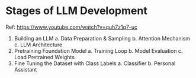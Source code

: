 # Stages of LLM Development
Ref: https://www.youtube.com/watch?v=quh7z1q7-uc


1. Building an LLM
   a. Data Preparation & Sampling
   b. Attention Mechanism
   c. LLM Architecture
2. Pretraining Foundation Model
   a. Training Loop
   b. Model Evaluation
   c. Load Pretrained Weights
3. Fine Tuning the Dataset with Class Labels
   a. Classifier
   b. Personal Assistant
